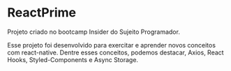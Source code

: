 # ReactPrime
Projeto criado no bootcamp Insider do Sujeito Programador.

Esse projeto foi desenvolvido para exercitar e aprender novos conceitos com react-native.
Dentre esses conceitos, podemos destacar, Axios, React Hooks, Styled-Components e Async Storage.
